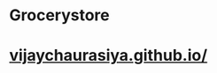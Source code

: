# Grocerystore
<p><a href="https://vijaychaurasiya.github.io/Grocerystore/"><h1>vijaychaurasiya.github.io/</h1></a></p>
